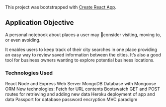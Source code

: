 This project was bootstrapped with [Create React App](https://github.com/facebookincubator/create-react-app).

## Application Objective
A personal notebook about places a user may consider visiting, moving to, or even avoiding.

It enables users to keep track of their city searches in one place providing an easy way to review saved information between the cities. It’s also a good tool for business owners wanting to explore potential business locations.


### Technologies Used
React
Node and Express Web Server
MongoDB Database with Mongoose ORM
New technologies:
Fetch for URL contents
Bootswatch
GET and POST routes for retrieving and adding new data
Heroku deployment of app and data
Passport for database password encryption
MVC paradigm
